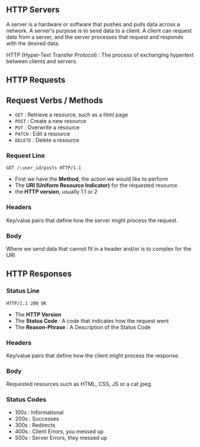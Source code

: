 ## HTTP Servers
A server is a hardware or software that pushes and pulls data across a network. A server's purpose is to send data to a client. A client can request data from a server, and the server processes that request and responds with the desired data.

HTTP (Hyper-Text Transfer Protocol) : The process of exchanging hypertext between clients and servers.
## HTTP Requests
## Request Verbs / Methods
- `GET` : Retrieve a resource, such as a html page
- `POST` : Create a new resource
- `PUT` : Overwrite a resource
- `PATCH` : Edit a resource
- `DELETE` : Delete a resource
### Request Line
`GET /:user_id/posts HTTP/1.1`
- First we have the **Method**, the action we would like to perform
- The **URI (Uniform Resource Indicator)** for the requested resource
- the **HTTP version**, usually 1.1 or 2
### Headers
Key/value pairs that define how the server might process the request.
### Body
Where we send data that cannot fit in a header and/or is to complex for the URI
## HTTP Responses
### Status Line
`HTTP/1.1 200 OK`
- The **HTTP Version**
- The **Status Code** : A code that indicates how the request went
- The **Reason-Phrase** : A Description of the Status Code
### Headers
Key/value pairs that define how the client might process the response.
### Body
Requested resources such as HTML, CSS, JS or a cat jpeg.
### Status Codes
- 100s : Informational
- 200s : Successes
- 300s : Redirects
- 400s : Client Errors, you messed up
- 500s : Server Errors, they messed up